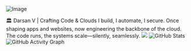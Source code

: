 ![Image](https://github.com/user-attachments/assets/03a29aa8-0d0b-44fe-823a-d26d1c705507)



🏛️ Darsan V | Crafting Code & Clouds
I build, I automate, I secure.
Once shaping apps and websites, now engineering the backbone of the cloud.
The code runs, the systems scale—silently, seamlessly.
![](https://komarev.com/ghpvc/?username=DarsanV&color=brightgreen)
![GitHub Stats](https://github-readme-stats.vercel.app/api?username=benn-3&show_icons=true&theme=radical)
![GitHub Activity Graph](https://github-readme-activity-graph.vercel.app/graph?username=benn-3&theme=dracula) 


